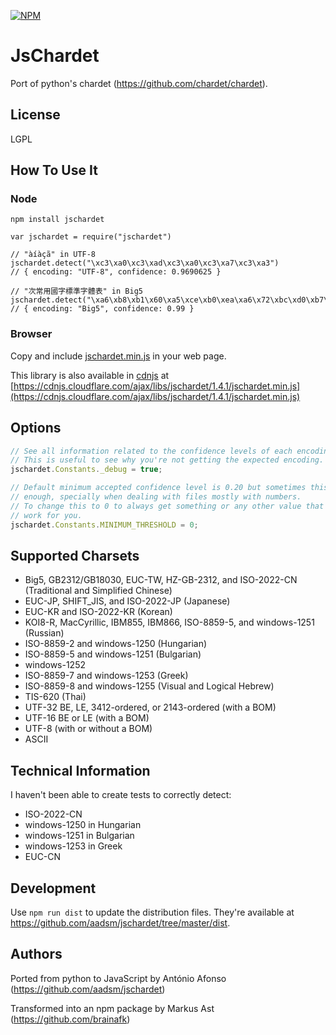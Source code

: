 [![NPM](https://nodei.co/npm/jschardet.png?downloads=true&downloadRank=true)](https://nodei.co/npm/jschardet/)

JsChardet
=========

Port of python's chardet (https://github.com/chardet/chardet).

License
-------

LGPL

How To Use It
-------------

### Node
```   
npm install jschardet
```

    var jschardet = require("jschardet")

    // "àíàçã" in UTF-8
    jschardet.detect("\xc3\xa0\xc3\xad\xc3\xa0\xc3\xa7\xc3\xa3")
    // { encoding: "UTF-8", confidence: 0.9690625 }

    // "次常用國字標準字體表" in Big5
    jschardet.detect("\xa6\xb8\xb1\x60\xa5\xce\xb0\xea\xa6\x72\xbc\xd0\xb7\xc7\xa6\x72\xc5\xe9\xaa\xed")
    // { encoding: "Big5", confidence: 0.99 }

### Browser
Copy and include [jschardet.min.js](https://github.com/aadsm/jschardet/tree/master/dist/jschardet.min.js) in your web page.

This library is also available in [cdnjs](https://cdnjs.com) at [https://cdnjs.cloudflare.com/ajax/libs/jschardet/1.4.1/jschardet.min.js](https://cdnjs.cloudflare.com/ajax/libs/jschardet/1.4.1/jschardet.min.js)

Options
-------

```javascript
// See all information related to the confidence levels of each encoding.
// This is useful to see why you're not getting the expected encoding.
jschardet.Constants._debug = true;

// Default minimum accepted confidence level is 0.20 but sometimes this is not
// enough, specially when dealing with files mostly with numbers.
// To change this to 0 to always get something or any other value that can
// work for you.
jschardet.Constants.MINIMUM_THRESHOLD = 0;
```

Supported Charsets
------------------

* Big5, GB2312/GB18030, EUC-TW, HZ-GB-2312, and ISO-2022-CN (Traditional and Simplified Chinese)
* EUC-JP, SHIFT_JIS, and ISO-2022-JP (Japanese)
* EUC-KR and ISO-2022-KR (Korean)
* KOI8-R, MacCyrillic, IBM855, IBM866, ISO-8859-5, and windows-1251 (Russian)
* ISO-8859-2 and windows-1250 (Hungarian)
* ISO-8859-5 and windows-1251 (Bulgarian)
* windows-1252
* ISO-8859-7 and windows-1253 (Greek)
* ISO-8859-8 and windows-1255 (Visual and Logical Hebrew)
* TIS-620 (Thai)
* UTF-32 BE, LE, 3412-ordered, or 2143-ordered (with a BOM)
* UTF-16 BE or LE (with a BOM)
* UTF-8 (with or without a BOM)
* ASCII

Technical Information
---------------------

I haven't been able to create tests to correctly detect:

* ISO-2022-CN
* windows-1250 in Hungarian
* windows-1251 in Bulgarian
* windows-1253 in Greek
* EUC-CN

Development
-----------
Use `npm run dist` to update the distribution files. They're available at https://github.com/aadsm/jschardet/tree/master/dist.

Authors
-------

Ported from python to JavaScript by António Afonso (https://github.com/aadsm/jschardet)

Transformed into an npm package by Markus Ast (https://github.com/brainafk)
